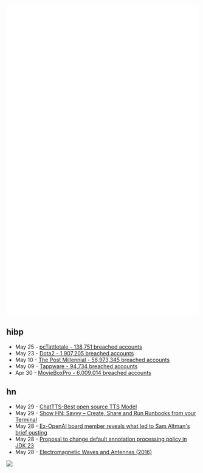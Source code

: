 ![Metrics](https://raw.githubusercontent.com/phixion/phixion/master/metrics.svg)

## hibp

<!--
for https://github.com/phixion/phixion/blob/main/.github/workflows/feeds.yml
-->
<!--START_SECTION:haveibeenpwnd-->
- May 25 - [pcTattletale - 138,751 breached accounts](https://haveibeenpwned.com/PwnedWebsites#pcTattletale)
- May 23 - [Dota2 - 1,907,205 breached accounts](https://haveibeenpwned.com/PwnedWebsites#Dota2)
- May 10 - [The Post Millennial - 56,973,345 breached accounts](https://haveibeenpwned.com/PwnedWebsites#ThePostMillennial)
- May 09 - [Tappware - 94,734 breached accounts](https://haveibeenpwned.com/PwnedWebsites#Tappware)
- Apr 30 - [MovieBoxPro - 6,009,014 breached accounts](https://haveibeenpwned.com/PwnedWebsites#MovieBoxPro)
<!--END_SECTION:haveibeenpwnd-->

## hn

<!--
for https://github.com/phixion/phixion/blob/main/.github/workflows/feeds.yml
-->
<!--START_SECTION:hn-->
- May 29 - [ChatTTS-Best open source TTS Model](https://github.com/2noise/ChatTTS)
- May 29 - [Show HN: Savvy – Create, Share and Run Runbooks from your Terminal](https://github.com/getsavvyinc/savvy-cli)
- May 28 - [Ex-OpenAI board member reveals what led to Sam Altman's brief ousting](https://www.businessinsider.com/openai-board-member-details-sam-altman-lied-allegation-ousted-2024-5)
- May 28 - [Proposal to change default annotation processing policy in JDK 23](https://mail.openjdk.org/pipermail/jdk-dev/2024-May/009028.html)
- May 28 - [Electromagnetic Waves and Antennas (2016)](https://www.ece.rutgers.edu/~orfanidi/ewa/)
<!--END_SECTION:hn-->

<!--
for https://yhype.me
-->
![](https://hit.yhype.me/github/profile?user_id=13013670)
